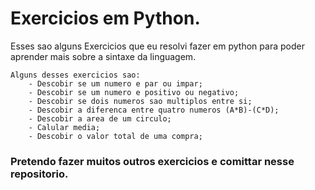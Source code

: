 
# Exercicios em Python.

Esses sao alguns Exercicios que eu resolvi fazer em python para poder aprender mais sobre a sintaxe da linguagem.

    Alguns desses exercicios sao:
        - Descobir se um numero e par ou impar;
        - Descobir se um numero e positivo ou negativo;
        - Descobir se dois numeros sao multiplos entre si;
        - Descobir a diferenca entre quatro numeros (A*B)-(C*D);
        - Descobir a area de um circulo;
        - Calular media;
        - Descobir o valor total de uma compra;


### Pretendo fazer muitos outros exercicios e comittar nesse repositorio.
